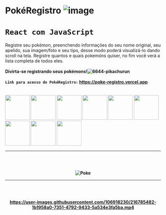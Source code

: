 # PokéRegistro ![image](https://user-images.githubusercontent.com/106918230/216780753-454da1a6-d634-40bd-b15e-409f7f7bd65a.png)

# `React com JavaScript`
Registre seu pokémon, preenchendo informações do seu nome original, seu apelido, sua imagem/foto e seu tipo, desse modo poderá visualizá-lo dando scroll na tela. Registre quantos e quais pokemóns quiser, no fim você verá a lista completa de todos eles.
<br>
<br>
<strong>Divirta-se registrando seus pokémons!![6644-pikachurun](https://user-images.githubusercontent.com/106918230/216781656-9762c284-68f7-4cab-a13c-4bc40fc6b8a0.gif)
<strong/>
<br>
<br>
`Link para acesso do PokéRegistro:` https://poke-registro.vercel.app
<br>
<br>  
<img src="https://assets.pokemon.com/assets/cms2/img/pokedex/detail/728.png" width=80 height=80> 
<img src="https://assets.pokemon.com/assets/cms2/img/pokedex/site_search/125.png" width=80 height=80> 
<img src="https://assets.pokemon.com/assets/cms2/img/pokedex/site_search/350.png" width=80 height=80> 
<img src="https://assets.pokemon.com/assets/cms2/img/pokedex/site_search/501.png" width=80 height=80> 
<img src="https://assets.pokemon.com/assets/cms2/img/pokedex/site_search/151.png" width=80 height=80> 
<img src="https://assets.pokemon.com/assets/cms2/img/pokedex/site_search/077.png" width=80 height=80>
<img src="https://assets.pokemon.com/assets/cms2/img/pokedex/site_search/155.png" width=80 height=80> 
<img src="https://assets.pokemon.com/assets/cms2/img/pokedex/detail/447.png" width=80 height=80> 
<img src="https://assets.pokemon.com/assets/cms2/img/pokedex/detail/650.png" width=80 height=80> 
<hr>
<br>
<br>

<div align="center">

![Poke](https://user-images.githubusercontent.com/106918230/216784955-b8014a16-8eff-4202-afbd-3f3aaae1be3b.png)
<div/>

<hr>
<br>
<br>

https://user-images.githubusercontent.com/106918230/216785482-1b1958a0-7351-4792-9433-5a534e3fa5ba.mp4







